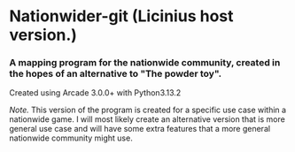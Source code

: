 # Nationwider-git (Licinius host version.)
### A mapping program for the nationwide community, created in the hopes of an alternative to "The powder toy".

Created using Arcade 3.0.0+ with Python3.13.2 

*Note.* This version of the program is created for a specific use case within a nationwide game. 
I will most likely create an alternative version that is more general use case and will have some extra features 
that a more general nationwide community might use.